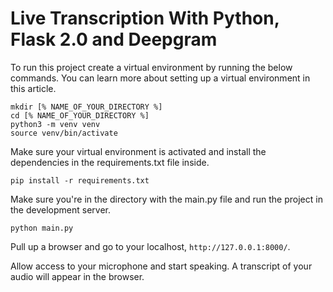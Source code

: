 # Live Transcription With Python, Flask 2.0 and Deepgram

To run this project create a virtual environment by running the below commands. You can learn more about setting up a virtual environment in this article.

```
mkdir [% NAME_OF_YOUR_DIRECTORY %]
cd [% NAME_OF_YOUR_DIRECTORY %]
python3 -m venv venv
source venv/bin/activate
```

Make sure your virtual environment is activated and install the dependencies in the requirements.txt file inside.

`pip install -r requirements.txt`

Make sure you're in the directory with the main.py file and run the project in the development server.

`python main.py`

Pull up a browser and go to your localhost, `http://127.0.0.1:8000/`.

Allow access to your microphone and start speaking. A transcript of your audio will appear in the browser.
